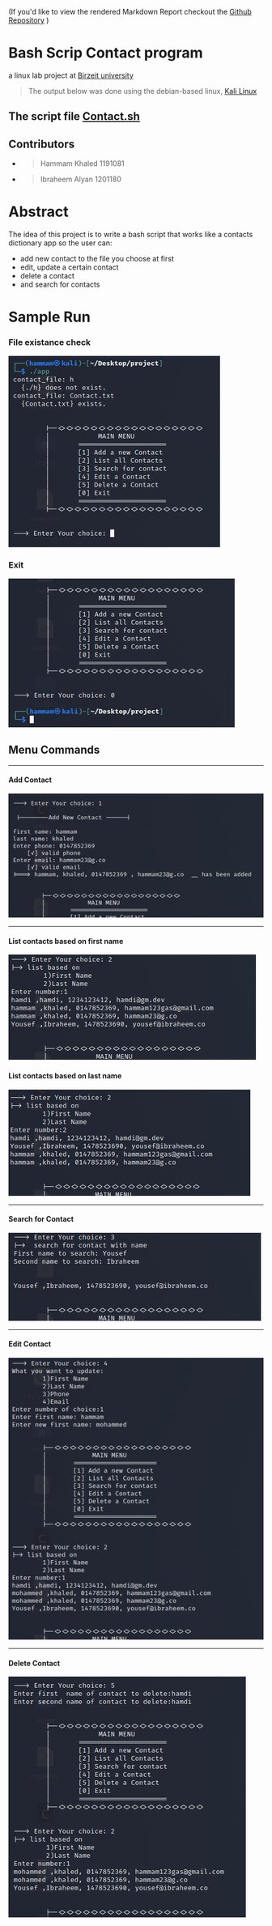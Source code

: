 
(If you'd like to view the rendered Markdown Report checkout the [Github Repository](https://github.com/hammamProg/Bash-Contact-program) )

# Bash Scrip Contact program
a linux lab project at [Birzeit university](https://www.birzeit.edu/en/content/encs3130-linux-laboratory)

> The output below was done using the debian-based linux, [Kali Linux](https://www.kali.org/)

## The script file [Contact.sh](Contact.sh)

## Contributors

* > Hammam Khaled     1191081
* > Ibraheem Alyan    1201180

# Abstract
The idea of this project is to write a bash script that works like a contacts dictionary app
so the user can:
* add new contact to the file you choose at first 
* edit, update a certain contact
* delete a contact
* and search for contacts

# Sample Run

### File existance check
![](img/file_existance.png)

### Exit
![](img/exit.png)

## Menu Commands

----------------------------

#### Add Contact
![](img/add_new_contact.png)

----------------------------

#### List contacts based on first name
![](img/list_base_1.png)

#### List contacts based on last name
![](img/list_base_2.png)

----------------------------

#### Search for Contact
![](img/search.png)

----------------------------

#### Edit Contact
![](img/update.png)

----------------------------

#### Delete Contact
![](img/delete.png)
